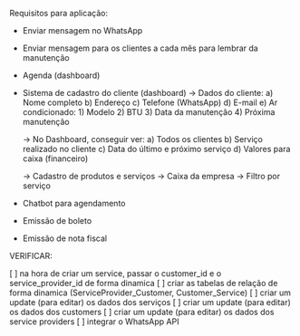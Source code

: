 Requisitos para aplicação:
- Enviar mensagem no WhatsApp
- Enviar mensagem para os clientes a cada mês para lembrar da manutenção
- Agenda (dashboard)
- Sistema de cadastro do cliente (dashboard)
  -> Dados do cliente:
    a) Nome completo
    b) Endereço
    c) Telefone (WhatsApp)
    d) E-mail
    e) Ar condicionado:
      1) Modelo
      2) BTU
      3) Data da manutenção
      4) Próxima manutenção

  -> No Dashboard, conseguir ver:
    a) Todos os clientes
    b) Serviço realizado no cliente
    c) Data do último e próximo serviço
    d) Valores para caixa (financeiro)
  
  -> Cadastro de produtos e serviços
  -> Caixa da empresa
  -> Filtro por serviço

- Chatbot para agendamento
- Emissão de boleto
- Emissão de nota fiscal

VERIFICAR:

[ ] na hora de criar um service, passar o customer_id e o service_provider_id de forma dinamica
[ ] criar as tabelas de relação de forma dinamica (ServiceProvider_Customer, Customer_Service)
[ ] criar um update (para editar) os dados dos serviços
[ ] criar um update (para editar) os dados dos customers
[ ] criar um update (para editar) os dados dos service providers
[ ] integrar o WhatsApp API